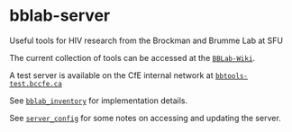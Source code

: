# bblab-server
Useful tools for HIV research from the Brockman and Brumme Lab at SFU

The current collection of tools can be accessed at the [`BBLab-Wiki`].

A test server is available on the CfE internal network at [`bbtools-test.bccfe.ca`]

See [`bblab_inventory`] for implementation details.

See [`server_config`] for some notes on accessing and updating the server.

[`bblab_inventory`]: bblab_inventory.md
[`server_config`]: server_config.md
[`BBLab-Wiki`]: https://bblab-hivresearchtools.ca/django/wiki/useful-tools/
[`bbtools-test.bccfe.ca`]: https://bbtools-test.bccfe.ca
